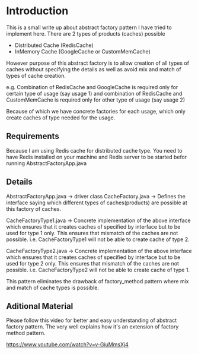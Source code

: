# Introduction

This is a small write up about abstract factory pattern I have tried to implement here.
There are 2 types of products (caches) possible 
- Distributed Cache (RedisCache)
- InMemory Cache (GoogleCache or CustomMemCache)

However purpose of this abstract factory is to allow creation of all types of caches without specifying the details as well as avoid mix and match of types of cache creation.

e.g. Combination of RedisCache and GoogleCache is required only for certain type of usage (say usage 1)
and combination of RedisCache and CustomMemCache is required only for other type of usage (say usage 2)

Because of which we have concrete factories for each usage, which only create caches of type needed for the usage. 

## Requirements

Because I am using Redis cache for distributed cache type. You need to have Redis installed on your machine and Redis server to be started befor running AbstractFactoryApp.java

## Details

AbstractFactoryApp.java -> driver class
CacheFactory.java -> Defines the interface saying which different types of caches(products) are possible at this factory of caches.

CacheFactoryType1.java -> Concrete implementation of the above interface which ensures that it creates caches of specified by interface but to be used for type 1 only. This ensures that mismatch of the caches are not possible.
i.e. CacheFactoryType1 will not be able to create cache of type 2.

CacheFactoryType2.java -> Concrete implementation of the above interface which ensures that it creates caches of specified by interface but to be used for type 2 only. This ensures that mismatch of the caches are not possible.
i.e. CacheFactoryType2 will not be able to create cache of type 1.

This pattern eliminates the drawback of factory_method pattern where mix and match of cache types is possible.

## Aditional Material 

Please follow this video for better and easy understanding of abstract factory pattern. The very well explains how it's an extension of factory method pattern.

https://www.youtube.com/watch?v=v-GiuMmsXj4
